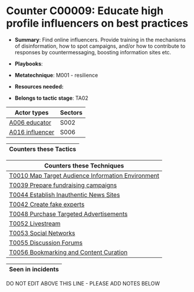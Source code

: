# Counter C00009: Educate high profile influencers on best practices

* **Summary**: Find online influencers. Provide training in the mechanisms of disinformation, how to spot campaigns, and/or how to contribute to responses by countermessaging, boosting information sites etc. 

* **Playbooks**: 

* **Metatechnique**: M001 - resilience

* **Resources needed:** 

* **Belongs to tactic stage**: TA02


| Actor types | Sectors |
| ----------- | ------- |
| [A006 educator](../generated_pages/actortypes/A006.md) | S002 |
| [A016 influencer](../generated_pages/actortypes/A016.md) | S006 |



| Counters these Tactics |
| ---------------------- |



| Counters these Techniques |
| ------------------------- |
| [T0010 Map Target Audience Information Environment](../generated_pages/techniques/T0010.md) |
| [T0039 Prepare fundraising campaigns](../generated_pages/techniques/T0039.md) |
| [T0044 Establish Inauthentic News Sites](../generated_pages/techniques/T0044.md) |
| [T0042 Create fake experts](../generated_pages/techniques/T0042.md) |
| [T0048 Purchase Targeted Advertisements](../generated_pages/techniques/T0048.md) |
| [T0052 Livestream](../generated_pages/techniques/T0052.md) |
| [T0053 Social Networks](../generated_pages/techniques/T0053.md) |
| [T0055 Discussion Forums](../generated_pages/techniques/T0055.md) |
| [T0056 Bookmarking and Content Curation](../generated_pages/techniques/T0056.md) |



| Seen in incidents |
| ----------------- |


DO NOT EDIT ABOVE THIS LINE - PLEASE ADD NOTES BELOW